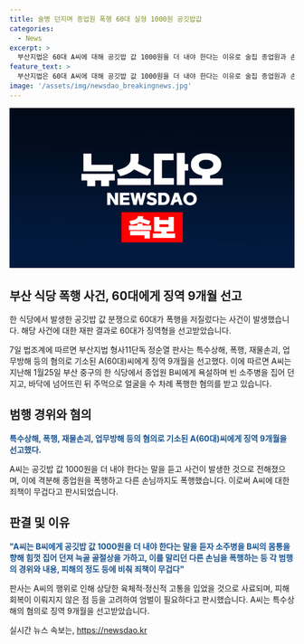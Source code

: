 ```yaml
---
title: 술병 던지며 종업원 폭행 60대 실형 1000원 공깃밥값
categories:
  - News
excerpt: >
  부산지법은 60대 A씨에 대해 공깃밥 값 1000원을 더 내야 한다는 이유로 술집 종업원과 손님을 폭행한 혐의로 징역 9개월을 선고했습니다. A씨는 술에 취해 종업원을 욕설하고 소주병을 던지며 폭행한 뒤, 말리던 손님에게도 폭행을 가했습니다. 이로부터 늑골이 골절된 등의 상해를 입은 피해자들이 발생했으며, 법원은 A씨의 행동이 무거운 죄책감을 가지고 있다고 밝혔습니다.
feature_text: >
  부산지법은 60대 A씨에 대해 공깃밥 값 1000원을 더 내야 한다는 이유로 술집 종업원과 손님을 폭행한 혐의로 징역 9개월을 선고했습니다. A씨는 술에 취해 종업원을 욕설하고 소주병을 던지며 폭행한 뒤, 말리던 손님에게도 폭행을 가했습니다. 이로부터 늑골이 골절된 등의 상해를 입은 피해자들이 발생했으며, 법원은 A씨의 행동이 무거운 죄책감을 가지고 있다고 밝혔습니다.
image: '/assets/img/newsdao_breakingnews.jpg'
---
```


<p><img src="/assets/img/newsdao_breakingnews.jpg" alt="flaretime 속보" /></p>

<h2 data-ke-size="size26">부산 식당 폭행 사건, 60대에게 징역 9개월 선고</h2>

<p>한 식당에서 발생한 공깃밥 값 분쟁으로 60대가 폭행을 저질렀다는 사건이 발생했습니다. 해당 사건에 대한 재판 결과로 60대가 징역형을 선고받았습니다.</p>

<p data-ke-size="size16">7일 법조계에 따르면 부산지법 형사11단독 정순열 판사는 특수상해, 폭행, 재물손괴, 업무방해 등의 혐의로 기소된 A(60대)씨에게 징역 9개월을 선고했다. 이에 따르면 A씨는 지난해 1월25일 부산 중구의 한 식당에서 종업원 B씨에게 욕설하며 빈 소주병을 집어 던지고, 바닥에 넘어뜨린 뒤 주먹으로 얼굴을 수 차례 폭행한 혐의를 받고 있습니다.</p>

<h2 data-ke-size="size26">범행 경위와 혐의</h2>

<p><b><span style="color: #1a5490;">특수상해, 폭행, 재물손괴, 업무방해 등의 혐의로 기소된 A(60대)씨에게 징역 9개월을 선고했다.</span></b></p>

<p>A씨는 공깃밥 값 1000원을 더 내야 한다는 말을 듣고 사건이 발생한 것으로 전해졌으며, 이에 격분해 종업원을 폭행하고 다른 손님까지도 폭행했습니다. 이로써 A씨에 대한 죄책이 무겁다고 판시되었습니다.</p>

<h2 data-ke-size="size26">판결 및 이유</h2>

<p><b><span style="color: #1a5490;">"A씨는 B씨에게 공깃밥 값 1000원을 더 내야 한다는 말을 듣자 소주병을 B씨의 몸통을 향해 힘껏 집어 던져 늑골 골절상을 가하고, 이를 말리던 다른 손님을 폭행하는 등 각 범행의 경위와 내용, 피해의 정도 등에 비춰 죄책이 무겁다"</span></b></p>

<p>판사는 A씨의 행위로 인해 상당한 육체적·정신적 고통을 입었을 것으로 사료되며, 피해 회복이 이뤄지지 않은 점 등을 고려하여 엄벌이 필요하다고 판시했습니다. A씨는 특수상해의 혐의로 징역 9개월을 선고받았습니다.</p>
실시간 뉴스 속보는, <a href="https://newsdao.kr" rel="dofollow">https://newsdao.kr</a>


